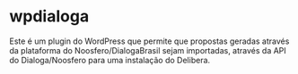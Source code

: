 # wpdialoga
Este é um plugin do WordPress que permite que propostas geradas através da plataforma do Noosfero/DialogaBrasil sejam importadas, 
através da API do Dialoga/Noosfero para uma instalação do Delibera.
